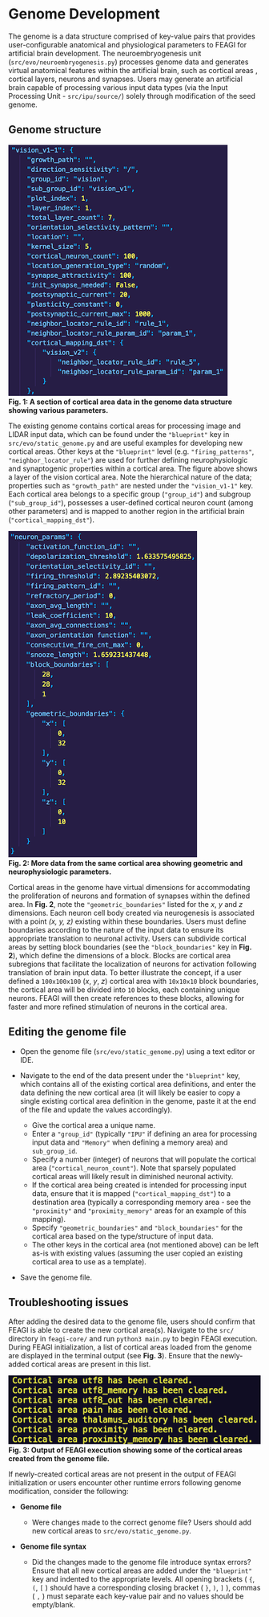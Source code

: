 # Genome Development

The genome is a data structure comprised of key-value pairs that provides user-configurable anatomical and physiological parameters to FEAGI for artificial brain development. The neuroembryogenesis unit (`src/evo/neuroembryogenesis.py`) processes genome data and generates virtual anatomical features within the artificial brain, such as cortical areas , cortical layers, neurons and synapses. Users may generate an artificial brain capable of processing various input data types (via the Input Processing Unit - `src/ipu/source/`) solely through modification of the seed genome.

## **Genome structure**    

![genome1](./docs/_static/genome1.png)   
**Fig. 1: A section of cortical area data in the genome data structure showing various parameters.**    

The existing genome contains cortical areas for processing image and LIDAR input data, which can be found under the `"blueprint"` key in `src/evo/static_genome.py` and are useful examples for developing new cortical areas. Other keys at the `"blueprint"` level (e.g. `"firing_patterns"`, `"neighbor_locator_rule"`) are used for further defining neurophysiologic and synaptogenic properties within a cortical area. The figure above shows a layer of the vision cortical area. Note the hierarchical nature of the data; properties such as `"growth_path"` are nested under the `"vision_v1-1"` key. Each cortical area belongs to a specific group (`"group_id"`) and subgroup (`"sub_group_id"`), possesses a user-defined cortical neuron count (among other parameters) and is mapped to another region in the artificial brain (`"cortical_mapping_dst"`).

![genome2](./docs/_static/genome2.png)    
**Fig. 2: More data from the same cortical area showing geometric and neurophysiologic parameters.**

Cortical areas in the genome have virtual dimensions for accommodating the proliferation of neurons and formation of synapses within the defined area. In **Fig. 2**, note the `"geometric_boundaries"` listed for the _x_, _y_ and _z_ dimensions. Each neuron cell body created via neurogenesis is associated with a point _(x, y, z)_ existing within these boundaries. Users must define boundaries according to the nature of the input data to ensure its appropriate translation to neuronal activity. Users can subdivide cortical areas by setting block boundaries (see the `"block_boundaries"` key in **Fig. 2**), which define the dimensions of a block. Blocks are cortical area subregions that facilitate the localization of neurons for activation following translation of brain input data. To better illustrate the concept, if a user defined a `100x100x100` (_x_, _y_, _z_) cortical area with `10x10x10` block boundaries, the cortical area will be divided into `10` blocks, each containing unique neurons. FEAGI will then create references to these blocks, allowing for faster and more refined stimulation of neurons in the cortical area.

## **Editing the genome file**

- Open the genome file (`src/evo/static_genome.py`) using a text editor or IDE.

- Navigate to the end of the data present under the `"blueprint"` key, which contains all of the existing cortical area definitions, and enter the data defining the new cortical area (it will likely be easier to copy a single existing cortical area definition in the genome, paste it at the end of the file and update the values accordingly).
  - Give the cortical area a unique name.
  - Enter a `"group_id"` (typically `"IPU"` if defining an area for processing input data and `"Memory"` when defining a memory area) and `sub_group_id`.
  - Specify a number (integer) of neurons that will populate the cortical area (`"cortical_neuron_count"`). Note that sparsely populated cortical areas will likely result in diminished neuronal activity.
  - If the cortical area being created is intended for processing input data, ensure that it is mapped (`"cortical_mapping_dst"`) to a destination area (typically a corresponding memory area - see the `"proximity"` and `"proximity_memory"` areas for an example of this mapping).
  - Specify `"geometric_boundaries"` and `"block_boundaries"` for the cortical area based on the type/structure of input data.
  - The other keys in the cortical area (not mentioned above) can be left as-is with existing values (assuming the user copied an existing cortical area to use as a template).

- Save the genome file.

## **Troubleshooting issues**

After adding the desired data to the genome file, users should confirm that FEAGI is able to create the new cortical area(s). Navigate to the `src/` directory in `feagi-core/` and run `python3 main.py` to begin FEAGI execution. During FEAGI initialization, a list of cortical areas loaded from the genome are displayed in the terminal output (see **Fig. 3**). Ensure that the newly-added cortical areas are present in this list.  

![feagi_output](docs/_static/feagi_output.png)    
**Fig. 3: Output of FEAGI execution showing some of the cortical areas created from the genome file.**    

If newly-created cortical areas are not present in the output of FEAGI initialization or users encounter other runtime errors following genome modification, consider the following:    

- **Genome file**
  - Were changes made to the correct genome file? Users should add new cortical areas to `src/evo/static_genome.py`.

- **Genome file syntax**
  - Did the changes made to the genome file introduce syntax errors? Ensure that all new cortical areas are added under the `"blueprint"` key and indented to the appropriate levels. All opening brackets ( `{`, `(`, `[` ) should have a corresponding closing bracket ( `}`, `)`, `]` ), commas ( `,` ) must separate each key-value pair and no values should be empty/blank.
